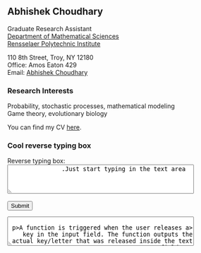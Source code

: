 ## Abhishek Choudhary

Graduate Research Assistant <br />
<a href="https://science.rpi.edu/mathematical-sciences">Department of Mathematical Sciences</a><br />
<a href="http://www.rpi.edu/">Rensselaer Polytechnic Institute</a><br />

110 8th Street, Troy, NY 12180 <br />
Office: Amos Eaton 429 <br />
Email: <a href="mailto:abhi.achoudhary@gmail.com">Abhishek Choudhary</a> <br />

### Research Interests
Probability, stochastic processes, mathematical modeling <br />
Game theory, evolutionary biology <br />

<!-- You can find my CV <a href="http://abhiachoudhary.github.io/docs/CV_Abhishek_Choudhary.pdf">here</a>. <br /> -->
You can find my CV <a href="https://github.com/abhiachoudhary/abhiachoudhary.github.io/raw/master/docs/CV_Abhishek_Choudhary.pdf">here</a>. <br />

<html lang="en">
<head>
  <meta charset="UTF-8">
  <!-- meta name="viewport" content="width=device-width, initial-scale=1.0" -->
  <link rel="stylesheet" href="style.css">
  <!-- title>My Website</title -->
</head>
<body>

<h3>Cool reverse typing box</h3>

<form action="/action_page.php">
<label for="w3review">Reverse typing box:</label>
<textarea id="reverse_text_box0" name="reverse_text_box0" dir="rtl" rows="4" cols="50">
  Just start typing in the text area.
  </textarea>
  <br><br>
  <input type="submit" value="Submit">
</form>

<!---using https://stackoverflow.com/questions/7524855/right-to-left-text-html-input -->
<script>
function rtl(element)
{   
    if(element.setSelectionRange){
        element.setSelectionRange(0,0);
    }
}
</script>

<textarea id="reverse_text_box" name="reverse_text_box" dir="rtl" rows="4" cols="50" onkeyup="rtl(this);">

<p>A function is triggered when the user releases a key in the input field. The function outputs the actual key/letter that was released inside the text field.</p>

Enter your name: <input type="text" id="fname" onkeyup="myFunction()">

<p>My name is: <span id="demo"></span></p>

<script>
function myFunction() {
  var x = document.getElementById("fname").value;
  document.getElementById("demo").innerHTML = x;
}
</script>

super6=7

</body>
</html>
